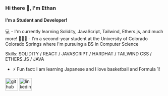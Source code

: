 ### Hi there 👋, I'm Ethan
#### I’m a Student and Developer!
💻 - I'm currently learning Solidity, JavaScript, Tailwind, Ethers.js, and much more!
👨🏻‍🎓 - I'm a second-year student at the University of Colorado Colorado Springs where I'm pursuing a BS in Computer Science

Skills: SOLIDITY / REACT / JAVASCRIPT / HARDHAT / TAILWIND CSS / ETHERS.JS / JAVA

- ⚡ Fun fact: I am learning Japanese and I love basketball and Formula 1! 


[<img src='https://cdn.jsdelivr.net/npm/simple-icons@3.0.1/icons/github.svg' alt='github' height='40'>](https://github.com/EthanWHarvey)  [<img src='https://cdn.jsdelivr.net/npm/simple-icons@3.0.1/icons/linkedin.svg' alt='linkedin' height='40'>](https://www.linkedin.com/in/ethan-harvey-88a562237/)  




